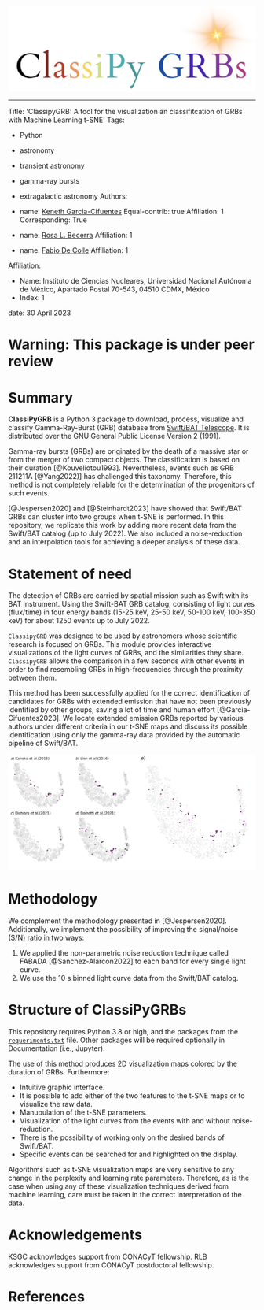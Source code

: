 
![Logo](/docs/Animations/images/logo.jpeg) 

---
Title: 'ClassipyGRB: A tool for the visualization an classifitcation of GRBs with Machine Learning t-SNE'
Tags:
  - Python
  - astronomy
  - transient astronomy
  - gamma-ray bursts
  - extragalactic astronomy
Authors:
  - name: [Keneth Garcia-Cifuentes](https://orcid.org/0009-0001-2607-6359)
    Equal-contrib: true
    Affiliation: 1
    Corresponding: True

  - name: [Rosa L. Becerra](https://orcid.org/0000-0002-0216-3415)
    Affiliation: 1

  - name: [Fabio De Colle](https://orcid.org/0000-0002-3137-4633)
    Affiliation: 1
    
Affiliation:
 - Name: Instituto de Ciencias Nucleares,  Universidad Nacional Autónoma de México, Apartado Postal 70-543, 04510 CDMX, México
 - Index: 1

date: 30 April 2023 

# **Warning: This package is under peer review**

# Summary

**ClassiPyGRB** is a Python 3 package to download, process, visualize and classify Gamma-Ray-Burst (GRB) database from [Swift/BAT Telescope](https://swift.gsfc.nasa.gov/about_swift/bat_desc.html). It is distributed over the GNU General Public License Version 2 (1991).

Gamma-ray bursts (GRBs) are originated by the death of a massive star or from the merger of two compact objects. The classification is based on their duration [@Kouveliotou1993]. Nevertheless, events such as GRB 211211A [@Yang2022)] has challenged this taxonomy.  Therefore, this method is not completely reliable for the determination of the progenitors of such events.

[@Jespersen2020] and [@Steinhardt2023] have showed that Swift/BAT GRBs can cluster into two groups when t-SNE is performed. In this repository, we replicate this work by adding more recent data from the Swift/BAT catalog (up to July 2022). We also included a noise-reduction and  an interpolation tools for achieving a deeper analysis of these data.

# Statement of need

The detection of GRBs are carried by spatial mission such as Swift with its BAT instrument. Using the Swift-BAT GRB catalog, consisting of light curves (flux/time) in four energy bands (15-25 keV, 25-50 keV, 50-100 keV, 100-350 keV) for about 1250 events up to July 2022.

`ClassipyGRB` was designed to be used by astronomers whose scientific research is focused on GRBs. This module provides interactive visualizations of the light curves of GRBs, and the similarities they share. `ClassipyGRB` allows the comparison in a few seconds with other events in order to find resembling GRBs in high-frequencies through the proximity between them.

This method has been successfully applied for the correct identification of candidates for GRBs with extended emission that have not been previously identified by other groups, saving a lot of time and human effort [@Garcia-Cifuentes2023]. We locate extended emission GRBs reported by various authors under different criteria in our t-SNE maps and discuss its possible identification using only the gamma-ray data provided by the automatic pipeline of Swift/BAT. 

![t-SNE visualization map obtained for the noise-reduced dataset binned at $64$ ms with $pp=30$. GRBs colored in magenta are classified as Extended Emission by previous works. Image taken from. \label{fig:fig1}](https://github.com/KenethGarcia/ClassiPyGRB/blob/1d0b3e43dd4c200382538ed2a60b695c49d064a4/JOSS_Docs/Figures/EE_analysis.jpg)

# Methodology

We complement the methodology presented in [@Jespersen2020]. Additionally, we implement the possibility of improving the signal/noise (S/N) ratio in two ways:

1. We applied the non-parametric noise reduction technique called FABADA [@Sanchez-Alarcon2022] to each band for every single light curve. 
2. We use the 10 s binned light curve data from the Swift/BAT catalog.

# Structure of ClassiPyGRBs

This repository requires Python 3.8 or high, and the packages from the [``requeriments.txt``](https://github.com/KenethGarcia/GRB_ML/blob/51482eecd01d8bea10a951ba3e9b0b108cea3c08/requirements.txt) file. Other packages will be required optionally in Documentation (i.e., Jupyter).

The use of this method produces 2D visualization maps colored by the duration of GRBs. Furthermore:

- Intuitive graphic interface.
- It is possible to add either of the two features to the t-SNE maps or to visualize the raw data.
- Manupulation of the t-SNE parameters.
- Visualization of the light curves from the events with and without noise-reduction.
- There is the possibility of working only on the desired bands of Swift/BAT.
- Specific events can be searched for and highlighted on the display.

Algorithms such as t-SNE visualization maps are very sensitive to any change in the perplexity and learning rate parameters. Therefore, as is the case when using any of these visualization techniques derived from machine learning, care must be taken in the correct interpretation of the data.

# Acknowledgements

KSGC acknowledges support from CONACyT fellowship. RLB acknowledges support from CONACyT postdoctoral fellowship.

# References
